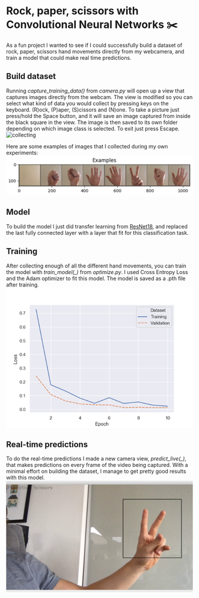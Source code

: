 # Rock, paper, scissors with Convolutional Neural Networks ✂️

As a fun project I wanted to see if I could successfully build a dataset of rock, paper, scissors hand movements 
directly from my webcamera, and train a model that could make real time predictions. 

## Build dataset
Running *capture_training_data()* from *camera.py* will open up a view that captures images directly from the webcam. 
The view is modified so you can select what kind of data you would collect by pressing keys on the keyboard. (R)ock,
(P)aper, (S)cissors and (N)one. To take a picture just press/hold the Space button, and it will save an image
captured from inside the black square in the view. The image is then saved to its own folder depending on which image 
class is selected. To exit just press Escape. 
![collecting](images/collecting.png) <br>

Here are some examples of images that I collected during my own experiments:
![collecting](images/examples.png) <br>

## Model
To build the model I just did transfer learning from [ResNet18](https://arxiv.org/abs/1512.03385), and replaced the last
 fully connected layer with a layer that fit for this classification task. 
 
## Training
After collecting enough of all the different hand movements, you can train the model with *train_model(_)* from 
*optimize.py*. I used Cross Entropy Loss and the Adam optimizer to fit this model. The model is saved as a .pth file 
after training. 
![collecting](images/loss.png) <br>

## Real-time predictions
To do the real-time predictions I made a new camera view, *predict_live(_)*, that makes predictions on every frame of 
the video being captured. With a minimal effort on building the dataset, I manage to get pretty good results with 
this model. 
![collecting](images/prediction.png) <br>
